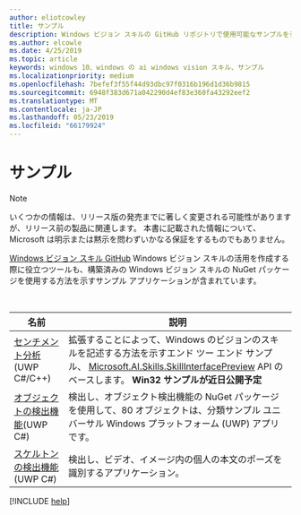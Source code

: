 ```yaml
---
author: eliotcowley
title: サンプル
description: Windows ビジョン スキルの GitHub リポジトリで使用可能なサンプルをチェックします。
ms.author: elcowle
ms.date: 4/25/2019
ms.topic: article
keywords: windows 10、windows の ai windows vision スキル、サンプル
ms.localizationpriority: medium
ms.openlocfilehash: 7befef3f55f44d93dbc97f0316b196d1d36b9815
ms.sourcegitcommit: 6948f383d671a042290d4ef83e360fa43292eef2
ms.translationtype: MT
ms.contentlocale: ja-JP
ms.lasthandoff: 05/23/2019
ms.locfileid: "66179924"
---
```

# <a name="samples"></a>サンプル

> [!NOTE]
> いくつかの情報は、リリース版の発売までに著しく変更される可能性がありますが、リリース前の製品に関連します。 本書に記載された情報について、Microsoft は明示または黙示を問わずいかなる保証をするものでもありません。

[Windows ビジョン スキル GitHub](https://github.com/Microsoft/WindowsVisionSkillsPreview/tree/master/samples) Windows ビジョン スキルの活用を作成する際に役立つツールも、構築済みの Windows ビジョン スキルの NuGet パッケージを使用する方法を示すサンプル アプリケーションが含まれています。

<br/>

| 名前 | 説明 |
|------|-------------|
| [センチメント分析](https://github.com/Microsoft/WindowsVisionSkillsPreview/tree/master/samples/SentimentAnalyzerCustomSkill)(UWP C#/C++) | 拡張することによって、Windows のビジョンのスキルを記述する方法を示すエンド ツー エンド サンプル、 [Microsoft.AI.Skills.SkillInterfacePreview](https://docs.microsoft.com/dotnet/api/microsoft.ai.skills.skillinterfacepreview) API のベースします。 **Win32 サンプルが近日公開予定** |
| [オブジェクトの検出機能](https://github.com/Microsoft/WindowsVisionSkillsPreview/tree/master/samples/ObjectDetectorSample)(UWP C#) | 検出し、オブジェクト検出機能の NuGet パッケージを使用して、80 オブジェクトは、分類サンプル ユニバーサル Windows プラットフォーム (UWP) アプリです。 |
| [スケルトンの検出機能](https://github.com/Microsoft/WindowsVisionSkillsPreview/tree/master/samples/SkeletalDetectorSample)(UWP C#) | 検出し、ビデオ、イメージ内の個人の本文のポーズを識別するアプリケーション。 |

[!INCLUDE [help](../includes/get-help-vision.md)]
